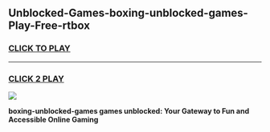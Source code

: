 
## Unblocked-Games-boxing-unblocked-games-Play-Free-rtbox
<h3>
<a href="https://premium76.site?title=boxing-unblocked-games&ref=23A">CLICK TO PLAY</a></h3>
<hr>

<h3>
<a href="https://premium76.site?title=boxing-unblocked-games&ref=23A">CLICK 2 PLAY</a>
  
</h3>

<a href="https://premium76.site?title=boxing-unblocked-games&ref=23A"><img src="https://clearcache.store/games.png"></a>


**boxing-unblocked-games games unblocked: Your Gateway to Fun and Accessible Online Gaming**
